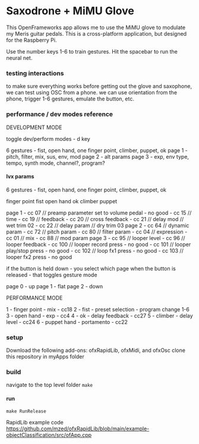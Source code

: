 # Saxodrone + MiMU Glove

This OpenFrameworks app allows me to use the MiMU glove to modulate my Meris guitar pedals.  This is a cross-platform application, but designed for the Raspberry Pi.

Use the number keys 1-6 to train gestures. Hit the spacebar to run the neural net.

### testing interactions

to make sure everything works before getting out the glove and saxophone, we can test using OSC from a phone.  we can use orientation from the phone, trigger 1-6 gestures, emulate the button, etc.  

### performance / dev modes reference

DEVELOPMENT MODE

toggle dev/perform modes - d key

6 gestures - fist, open hand, one finger point, climber, puppet, ok
page 1 - pitch, filter, mix, sus, env, mod
page 2 - alt params
page 3 - exp, env type, tempo, synth mode, channel?, program?

#### lvx params
6 gestures - fist, open hand, one finger point, climber, puppet, ok


finger point
fist
open hand
ok
climber
puppet

page 1 
    - cc 07 // preamp parameter set to volume pedal - no good
    - cc 15 // time
    - cc 19 // feedback
    - cc 20 // cross feedback
    - cc 21 // delay mod // wet trim 02
    - cc 22 // delay param // dry trim 03
page 2
    - cc 64 // dynamic param 
    - cc 72 // pitch param
    - cc 80 // filter param
    - cc 04 // expression
    - cc 01 // mix
    - cc 88 // mod param
page 3
    - cc 95 // looper level
    - cc 96 // looper feedback
    - cc 100 // looper record press - no good
    - cc 101 // looper play/stop press - no good
    - cc 102 // loop fx1 press - no good
    - cc 103 // looper fx2 press - no good


if the button is held down - you select which page
when the button is released - that toggles gesture mode

page 0 - up
page 1 - flat
page 2 - down

PERFORMANCE MODE  

1 - finger point - mix - cc18
2 - fist - preset selection - program change 1-6
3 - open hand - exp - cc4
4 - ok - delay feedback - cc27
5 - climber - delay level - cc24
6 - puppet hand - portamento - cc22



### setup

Download the following add-ons: ofxRapidLib, ofxMidi, and ofxOsc
clone this repository in myApps folder

### build

navigate to the top level folder
`make` 

#### run 

`make RunRelease`


RapidLib example code
https://github.com/mzed/ofxRapidLib/blob/main/example-objectClassification/src/ofApp.cpp

